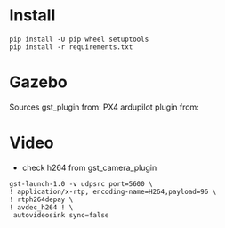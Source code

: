

# Install
```
pip install -U pip wheel setuptools
pip install -r requirements.txt
```

# Gazebo
Sources
gst_plugin from: PX4
ardupilot plugin from:


# Video
- check h264 from gst_camera_plugin

```
gst-launch-1.0 -v udpsrc port=5600 \
! application/x-rtp, encoding-name=H264,payload=96 \
! rtph264depay \
! avdec_h264 ! \
 autovideosink sync=false
```